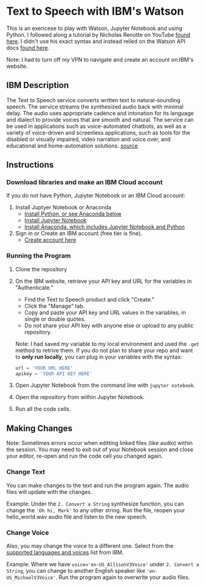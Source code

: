 # Text to Speech with IBM's Watson

This is an exericese to play with Watson, Jupyter Notebook and using Python. 
I followed along a tutorial by Nicholas Renotte on YouTube [found here](https://www.youtube.com/watch?v=8k8S5ruFAUs). I didn't use his exact syntax and instead relied on the Watson API docs [found here](https://cloud.ibm.com/apidocs/text-to-speech?code=python).

Note: I had to turn off my VPN to navigate and create an account on IBM's website. 

## IBM Description

The Text to Speech service converts written text to natural-sounding speech. The service streams the synthesized audio back with minimal delay. The audio uses appropriate cadence and intonation for its language and dialect to provide voices that are smooth and natural. The service can be used in applications such as voice-automated chatbots, as well as a variety of voice-driven and screenless applications, such as tools for the disabled or visually impaired, video narration and voice over, and educational and home-automation solutions. [source](https://cloud.ibm.com/catalog/services/text-to-speech#about)  

## Instructions

### Download libraries and make an IBM Cloud account

If you do not have Python, Jupyter Notebook or an IBM Cloud account:

1. Install Juptyer Notebook or Anaconda
    * [Install Python, or see Anaconda below](https://www.python.org/downloads/)
    * [Install Jupyter Notebook](https://jupyter.readthedocs.io/en/latest/content-quickstart.html)
    * [Install Anaconda, which includes Jupyter Notebook and Python](https://docs.anaconda.com/anaconda/install/index.html)
2. Sign in or Create an IBM account (free tier is fine).
    * [Create account here](https://cloud.ibm.com/registration?target=/catalog/services/discovery?hideTours=true&&cm_sp=WatsonPlatform-WatsonPlatform-_-OnPageNavCTA-IBMWatson_Discovery-_-Watson_Developer_Website)

### Running the Program 
1. Clone the repository
2. On the IBM website, retrieve your API key and URL for the variables in "Authenticate."
    * Find the Text to Speech product and click "Create."
    * Click the "Manage" tab.
    * Copy and paste your API key and URL values in the variables, in single or double quotes. 
    * Do not share your API key with anyone else or upload to any public repository. 

    Note: I had saved my variable to my local environment and used the `.get` method to retrive them.
    If you do not plan to share your repo and want to **only run locally**, you can plug in your variables with the syntax:

    ```python
    url = 'YOUR URL HERE'
    apikey = 'YOUR API KEY HERE'
    ```
3. Open Jupyter Notebook from the command line with `jupyter notebook`. 
4. Open the repository from within Jupyter Notebook.
5. Run all the code cells. 


## Making Changes

Note: Sometimes errors occur when editting linked files (like audio) within the session. You may need to exit out of your Notebook session and close your editor, re-open and run the code cell you changed again.

### Change Text
   
You can make changes to the text and run the program again. The audio files will update with the changes. 

Example: 
Under the `2. Convert a String` synthesize function, you can change the `'Oh hi, Mark'` to any other string. Run the file, reopen your hello_world.wav audio file and listen to the new speech. 

### Change Voice
   
Also, you may change the voice to a different one. Select from the [supported languages and voices](https://cloud.ibm.com/docs/text-to-speech?topic=text-to-speech-voices) list from IBM. 

Example:
Where we have `voice='en-US_AllisonV3Voice'` under `2. Convert a String`, you can change to another English speaker like `'en-US_MichaelV3Voice'`. Run the program again to overwrite your audio files. 

